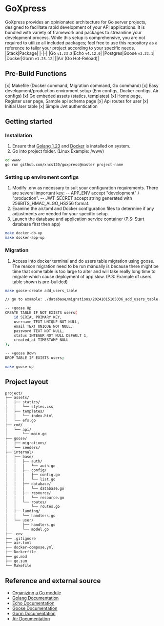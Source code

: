 # GoXpress
GoXpress provides an opinionated architecture for Go server projects, designed to facilitate rapid development of your API applications. It is bundled with variety of framework and packages to streamline your development process. While this setup is comprehensive, you are not required to utilize all included packages; feel free to use this repository as a reference to tailor your project according to your specific needs.
|Stack|Package|
|-|-|
|Go `v1.23.2`|Echo `v4.12.0`|
|Postgres|Goose `v3.22.1`|
|Docker|Gorm `v1.25.12`|
||Air (Go Hot-Reload)|

## Pre-Build Functions
[x] Makefile (Docker command, Migration command, Go command)
[x] Easy development/production enviroment setup (Env configs, Docker configs, Air configs)
[x] Go embeded assets (statics, templates)
[x] Home page, Register user page, Sample api schema page
[x] Api routes for user
[x] Initial User table
[x] Simple Jwt authentication

## Getting started
### Installation
1. Ensure that [Golang 1.23](https://go.dev/doc/install) and [Docker](https://www.docker.com/products/docker-desktop/) is installed on system.
2. Go into project folder. (Linux Example: /www)
```sh
cd wwww
go run github.com/xncs120/goxpress@master project-name
```
### Setting up enviroment configs
1. Modify .env as necessary to suit your configuration requirements. There are several important key:
-- APP_ENV accept "development" / "production".
-- JWT_SECRET accept string generated with 256BITS_HMAC_ALGO_HS256 format.
2. Examine the air.toml and Docker configuration files to determine if any adjustments are needed for your specific setup.
3. Launch the database and application service container (P.S: Start database first then app)
```sh
make docker-db-up
make docker-app-up
```
### Migration
1. Access into docker terminal and do users table migration using goose. The reason migration need to be run manually is because there might be time that some table is too large to alter and will take really long time to migrate which cause deployment of app slow. (P.S: Example of users table shown is pre-builded)
```sh
make goose-create add_users_table

// go to example: ./database/migrations/20241015105036_add_users_table.sql

-- +goose Up
CREATE TABLE IF NOT EXISTS users(
	id SERIAL PRIMARY KEY,
	username TEXT UNIQUE NOT NULL,
	email TEXT UNIQUE NOT NULL,
	password TEXT NOT NULL,
	status INTEGER NOT NULL DEFAULT 1,
	created_at TIMESTAMP NULL
);

-- +goose Down
DROP TABLE IF EXISTS users;

make goose-up
```

## Project layout
```sh
project/
├── assets/
│   ├── statics/
│   │   └── styles.css
│   ├── templates/
│   │   └── index.html
│   └── efs.go
├── cmd/
│   └── api/
│       └── main.go
├── goose/
│   ├── migrations/
│   └── seeders/
├── internal/
│   ├── base/
│   │   ├── auth/
│   │   │   └── auth.go
│   │   ├── config/
│   │   │   ├── config.go
│   │   │   └── list.go
│   │   ├── database/
│   │   │   └── database.go
│   │   ├── resource/
│   │   │   └── resource.go
│   │   └── routes/
│   │       └── routes.go
│   ├── landing/
│   │   └── handlers.go
│   └── user/
│       ├── handlers.go
│       └── model.go
├── .env
├── .gitignore
├── air.toml
├── docker-compose.yml
├── Dockerfile
├── go.mod
├── go.sum
└── Makefile
```

## Reference and external source
- [Organizing a Go module](https://go.dev/doc/modules/layout)
- [Golang Documentation](https://go.dev/doc/effective_go)
- [Echo Documentation](https://echo.labstack.com/)
- [Goose Documentation](https://pressly.github.io/goose/)
- [Gorm Documentation](https://gorm.io/docs/index.html)
- [Air Documentation](https://github.com/air-verse/air)